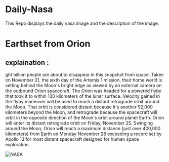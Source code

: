 # Daily-Nasa

This Repo displays the daily nasa image and the description of the image.

<!--NASA-->
# Earthset from Orion
## explaination :

ght billion people are about to disappear in this snapshot from space. Taken on November 21, the sixth day of the Artemis 1 mission, their home world is setting behind the Moon's bright edge as viewed by an external camera on the outbound Orion spacecraft. The Orion was headed for a powered flyby that took it to within 130 kilometers of the lunar surface. Velocity gained in the flyby maneuver will be used to reach a distant retrograde orbit around the Moon. That orbit is considered distant because it's another 92,000 kilometers beyond the Moon, and retrograde because the spacecraft will orbit in the opposite direction of the Moon's orbit around planet Earth. Orion will enter its distant retrograde orbit on Friday, November 25. Swinging around the Moon, Orion will reach a maximum distance (just over 400,000 kilometers) from Earth on Monday November 28 exceeding a record set by Apollo 13 for most distant spacecraft designed for human space exploration.

![NASA](https://apod.nasa.gov/apod/image/2211/earthset-snap01.png)
<!--/NASA-->